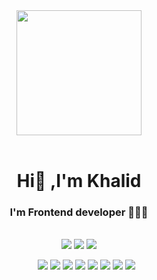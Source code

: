 <head>
  <meta charset="UTF-8">
  <meta name="viewport" content="width=device-width, initial-scale=1.0">
</head>
<body>
<div align="center">
   <img width="200" height="200" src="https://ouch-cdn2.icons8.com/NjO2EaVFBX-VZ-1rhL0pU3UilbdEGS-tiD1k_Yy2Kw4/rs:fit:256:292/czM6Ly9pY29uczgu/b3VjaC1wcm9kLmFz/c2V0cy9zdmcvNDk4/L2E2ZmNiYjAzLWE5/ZmQtNGRiYS04ZmEz/LTkzMjg2ZTVjYjA0/Zi5zdmc.png" />
</div>
<br>

<h1 align="center">Hi👋 ,I'm Khalid </h1> 
<h3 align="center"> I'm Frontend developer 👨🏽‍💻</h3>
<br>

<div align="center">
   <a herf="https://khalidsalah.netlify.app/">
     <img src="https://img.shields.io/badge/website-000000?style=for-the-badge&logo=About.me&logoColor=white"/>
   </a>
   <a herf="https://twitter.com/khalidsalah1522">
    <img src="https://img.shields.io/badge/Twitter-1DA1F2?style=for-the-badge&logo=twitter&logoColor=white"/>
   </a>
   <a herf="https://www.linkedin.com/in/khalidsalah/">
    <img src="https://img.shields.io/badge/LinkedIn-0077B5?style=for-the-badge&logo=linkedin&logoColor=white"/>
   </a>
</div>
<div align="center">
      <ul align="center">
         <img src="https://img.shields.io/badge/HTML5-E34F26?style=for-the-badge&logo=html5&logoColor=white"/>
         <img src="https://img.shields.io/badge/CSS3-1572B6?style=for-the-badge&logo=css3&logoColor=white"/>
         <img src="https://img.shields.io/badge/Sass-CC6699?style=for-the-badge&logo=sass&logoColor=white"/>
         <img src="https://img.shields.io/badge/JavaScript-323330?style=for-the-badge&logo=javascript&logoColor=F7DF1E"/>
         <img src="https://img.shields.io/badge/typescript-%23007ACC.svg?style=for-the-badge&logo=typescript&logoColor=white"/>
         <img src="https://img.shields.io/badge/json-5E5C5C?style=for-the-badge&logo=json&logoColor=white"/>
         <img src="https://img.shields.io/badge/React-20232A?style=for-the-badge&logo=react&logoColor=61DAFB"/>
         <img src="https://img.shields.io/badge/React_Router-CA4245?style=for-the-badge&logo=react-router&logoColor=white"/>
      </ul>
</div>
  <script src="https://cdn.tailwindcss.com"></script>
</body>
